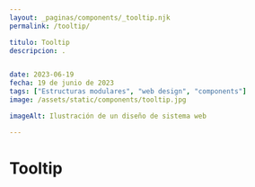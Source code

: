 ```yaml
---
layout: _paginas/components/_tooltip.njk
permalink: /tooltip/

titulo: Tooltip
descripcion: .


date: 2023-06-19
fecha: 19 de junio de 2023
tags: ["Estructuras modulares", "web design", "components"]
image: /assets/static/components/tooltip.jpg

imageAlt: Ilustración de un diseño de sistema web

---
```


# Tooltip

